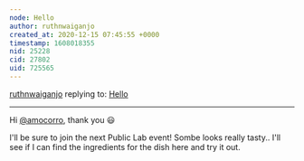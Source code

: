 ```yaml
---
node: Hello
author: ruthnwaiganjo
created_at: 2020-12-15 07:45:55 +0000
timestamp: 1608018355
nid: 25228
cid: 27802
uid: 725565
---
```




[ruthnwaiganjo](../profile/ruthnwaiganjo) replying to: [Hello](../notes/ruthnwaiganjo/12-11-2020/hello)

----
Hi [@amocorro](/profile/amocorro), thank you 😃 

I'll be sure to join the next Public Lab event! Sombe looks really tasty.. I'll see if I can find the ingredients for the dish here and try it out.